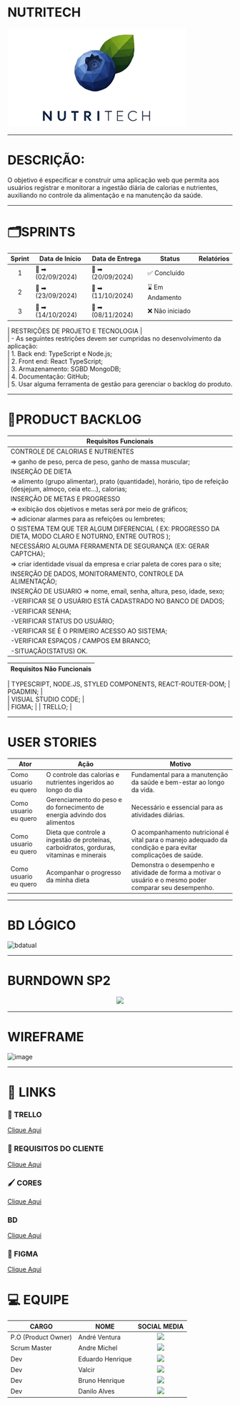 # NUTRITECH
<div align="middle">
</div>
<img src='./front/src/logo/logo.nutritech.png' widht='200'/>
<div>

-----------------------------------------------------------------------------------
 
 <h1>DESCRIÇÃO:</h1>    
O objetivo é especificar e construir uma aplicação web que permita aos usuários registrar e monitorar a ingestão diária de calorias e nutrientes, auxiliando no controle da alimentação e na manutenção da saúde.
</div>

-----------------------------------------------------------------------------------

# 🗂️SPRINTS
| Sprint | Data de Início | Data de Entrega | Status | Relatórios | 
|:-------:| --------------------- |--------------------|---------------------|------------------------- |
|  1  | :calendar:  ➡ (02/09/2024) | 📆 ➡ (20/09/2024) | ✅ Concluído   |            |
|  2  | :calendar:  ➡ (23/09/2024) | 📆 ➡ (11/10/2024) | ⌛ Em Andamento |            |
|  3  | :calendar:  ➡ (14/10/2024) | 📆 ➡ (08/11/2024)| ❌ Não iniciado |            |

|       RESTRIÇÕES DE PROJETO E TECNOLOGIA      |          
| - As seguintes restrições devem ser cumpridas no desenvolvimento da aplicação:     
| 1.	Back end: TypeScript e Node.js;          
| 2.	Front end: React TypeScript;        
| 3.	Armazenamento: SGBD MongoDB;       
| 4.	Documentação: GitHub;     
| 5.	Usar alguma ferramenta de gestão para gerenciar o backlog do produto. 

------------------------------------------------------------------------------------

# 📑PRODUCT BACKLOG
|  Requisitos Funcionais       |
|------------------------------|
| CONTROLE DE CALORIAS E NUTRIENTES
| => ganho de peso, perca de peso, ganho de massa muscular;
| INSERÇÃO DE DIETA
| => alimento (grupo alimentar), prato (quantidade), horário, tipo de refeição (desjejum, almoço, ceia etc...), calorias;
| INSERÇÃO DE METAS E PROGRESSO
| => exibição dos objetivos e metas será por meio de gráficos;
| => adicionar alarmes para as refeições ou lembretes;
| O SISTEMA TEM QUE TER ALGUM DIFERENCIAL ( EX: PROGRESSO DA DIETA, MODO CLARO E NOTURNO, ENTRE OUTROS );
| NECESSÁRIO ALGUMA FERRAMENTA DE SEGURANÇA (EX:  GERAR CAPTCHA);
| => criar identidade visual da empresa e criar paleta de cores para o site;
| INSERÇÃO DE DADOS, MONITORAMENTO, CONTROLE DA ALIMENTAÇÃO; 
| INSERÇÃO DE USUARIO => nome, email, senha, altura, peso, idade, sexo;  
| -VERIFICAR SE O USUÁRIO ESTÁ CADASTRADO NO BANCO DE DADOS;  
| -VERIFICAR SENHA;                                           
| -VERIFICAR STATUS DO USUÁRIO;                               
| -VERIFICAR SE É O PRIMEIRO ACESSO AO SISTEMA;                                                                         
| -VERIFICAR ESPAÇOS / CAMPOS EM BRANCO;                      
| -SITUAÇÃO(STATUS) OK.   

|   Requisitos Não Funcionais                                                                                                                      
|------------------------------|
            
| TYPESCRIPT, NODE.JS, STYLED COMPONENTS, REACT-ROUTER-DOM;
| PGADMIN; |    
| VISUAL STUDIO CODE; |     
| FIGMA; |
| TRELLO; |


-----------------------------------------------------------------------------------

# USER STORIES
|Ator          |Ação                         |Motivo                        |
|--------------|-----------------------------|------------------------------|
|Como usuario eu quero| O controle das calorias e nutrientes ingeridos ao longo do dia | Fundamental para a manutenção da saúde e bem-estar ao longo da vida.
|Como usuario eu quero| Gerenciamento do peso e do fornecimento de energia advindo dos alimentos | Necessário e essencial para as atividades diárias.
|Como usuario eu quero| Dieta que controle a ingestão de proteínas, carboidratos, gorduras, vitaminas e minerais | O acompanhamento nutricional é vital para o manejo adequado da condição e para evitar complicações de saúde.
|Como usuario eu quero| Acompanhar o progresso da minha dieta | Demonstra o desempenho e atividade de forma a motivar o usuário e o mesmo poder comparar seu desempenho.

-------------------------------------------------------------------------------------------------

# BD LÓGICO
![bdatual](https://github.com/user-attachments/assets/df6f3bac-908a-434f-b980-6c25e32b89d0)

-----------------------------------------------------------------------------------

# BURNDOWN SP2
 <div align = center>
 <img src="https://github.com/andremc331/NutriTech/blob/main/Sprints/imagens/Sprint2.PNG">
 </div>

-----------------------------------------------------------------------------------

# WIREFRAME
![image](https://github.com/user-attachments/assets/d8b41093-f3ff-47f1-b354-925d03a70968)

-----------------------------------------------------------------------------------

# 🔗 LINKS

### 🧮 TRELLO 
[Clique Aqui](https://trello.com/b/Q0Z9B3GN/hightech)

### 📖 REQUISITOS DO CLIENTE
[Clique Aqui](https://docs.google.com/document/d/1qVPnMpCE-d-vICMM7N69L6WKyPXC7qskSgLMa3oR7ss/edit)

### 🖌️ CORES
[Clique Aqui]()

### BD 
[Clique Aqui]()

### 🎨 FIGMA
[Clique Aqui](https://www.figma.com/design/csGwtJwjsN7gELjbUGDzEb/NutriTech)


# :computer: EQUIPE

|CARGO | NOME| SOCIAL MEDIA |
|------|-----|:--------------:|
| P.O (Product Owner) |   André Ventura   |     <a target="_blank" href="https:/"><img  src="https://skillicons.dev/icons?i=github"></a>|    
| Scrum Master |   Andre Michel   |     <a target="_blank" href="https://github.com/andremc331"><img  src="https://skillicons.dev/icons?i=github"></a>|  
| Dev     |   Eduardo Henrique  |     <a target="_blank" href="https://github.com/EduardoBrito2"><img src="https://skillicons.dev/icons?i=github"></a>|  
| Dev     |   Valcir  |     <a target="_blank" href="https://"><img  src="https://skillicons.dev/icons?i=github"></a>|   
| Dev     |   Bruno Henrique   |     <a target="_blank" href="https:/"><img  src="https://skillicons.dev/icons?i=github"></a>|  
| Dev     |   Danilo Alves   |     <a target="_blank" href="https://github.com/Danilo-Fatec"><img  src="https://skillicons.dev/icons?i=github"></a>|  
